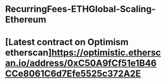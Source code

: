 # RecurringFees-ETHGlobal-Scaling-Ethereum

# [Latest contract on Optimism etherscan]https://optimistic.etherscan.io/address/0xC50A9fCf51e1B46CCe8061C6d7Efe5525c372A2E
